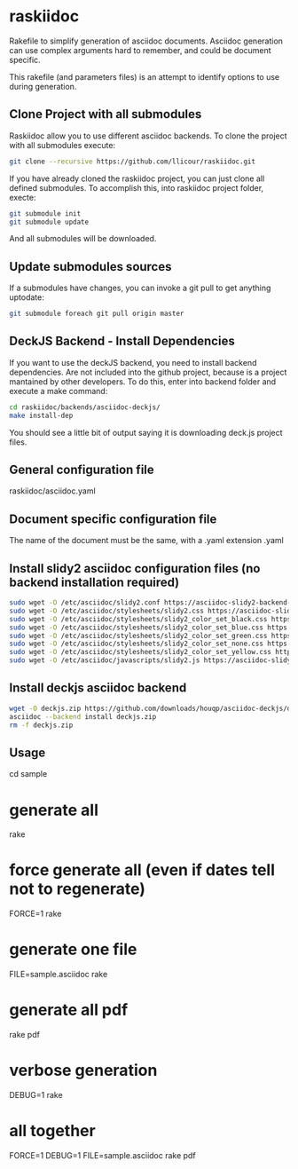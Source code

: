 raskiidoc
=========

Rakefile to simplify generation of asciidoc documents.
Asciidoc generation can use complex arguments hard to remember, and could be document specific.

This rakefile (and parameters files) is an attempt to identify options to use during generation.

Clone Project with all submodules
---------------------------------
Raskiidoc allow you to use different asciidoc backends. To clone the project
with all submodules execute:

```bash
git clone --recursive https://github.com/llicour/raskiidoc.git
```

If you have already cloned the raskiidoc project, you can just clone all defined
submodules. To accomplish this, into raskiidoc project folder, execte:

```bash
git submodule init 
git submodule update
```

And all submodules will be downloaded.

Update submodules sources
-------------------------
If a submodules have changes, you can invoke a git pull to get anything
uptodate:

```bash
git submodule foreach git pull origin master
```

DeckJS Backend - Install Dependencies
-------------------------------------
If you want to use the deckJS backend, you need to install backend dependencies.
Are not included into the github project, because is a project mantained by
other developers.
To do this, enter into backend folder and execute a make command:

```bash
cd raskiidoc/backends/asciidoc-deckjs/
make install-dep
```

You should see a little bit of output saying it is downloading deck.js project
files.


General configuration file
--------------------------
raskiidoc/asciidoc.yaml

Document specific configuration file
------------------------------------
The name of the document must be the same, with a .yaml extension
<document>.yaml

Install slidy2 asciidoc configuration files (no backend installation required)
-----------------------------------------------------------------------------

```bash
sudo wget -O /etc/asciidoc/slidy2.conf https://asciidoc-slidy2-backend-plugin.googlecode.com/svn-history/r6/trunk/slidy2.conf
sudo wget -O /etc/asciidoc/stylesheets/slidy2.css https://asciidoc-slidy2-backend-plugin.googlecode.com/svn/trunk/stylesheets/slidy2.css
sudo wget -O /etc/asciidoc/stylesheets/slidy2_color_set_black.css https://asciidoc-slidy2-backend-plugin.googlecode.com/svn/trunk/stylesheets/slidy2_color_set_black.css
sudo wget -O /etc/asciidoc/stylesheets/slidy2_color_set_blue.css https://asciidoc-slidy2-backend-plugin.googlecode.com/svn/trunk/stylesheets/slidy2_color_set_blue.css
sudo wget -O /etc/asciidoc/stylesheets/slidy2_color_set_green.css https://asciidoc-slidy2-backend-plugin.googlecode.com/svn/trunk/stylesheets/slidy2_color_set_green.css
sudo wget -O /etc/asciidoc/stylesheets/slidy2_color_set_none.css https://asciidoc-slidy2-backend-plugin.googlecode.com/svn/trunk/stylesheets/slidy2_color_set_none.css
sudo wget -O /etc/asciidoc/stylesheets/slidy2_color_set_yellow.css https://asciidoc-slidy2-backend-plugin.googlecode.com/svn/trunk/stylesheets/slidy2_color_set_yellow.css
sudo wget -O /etc/asciidoc/javascripts/slidy2.js https://asciidoc-slidy2-backend-plugin.googlecode.com/svn/trunk/javascripts/slidy2.js
```

Install deckjs asciidoc backend
-----------------------------------------------------------------------------
```bash
wget -O deckjs.zip https://github.com/downloads/houqp/asciidoc-deckjs/deckjs-1.6.2.zip
asciidoc --backend install deckjs.zip
rm -f deckjs.zip
```

Usage
-----

cd sample

# generate all
rake

# force generate all (even if dates tell not to regenerate)
FORCE=1 rake

# generate one file
FILE=sample.asciidoc rake

# generate all pdf
rake pdf

# verbose generation
DEBUG=1 rake

# all together
FORCE=1 DEBUG=1 FILE=sample.asciidoc rake pdf

